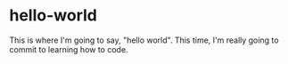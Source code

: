 # hello-world
This is where I'm going to say, "hello world".
This time, I'm really going to commit to learning how to code.
